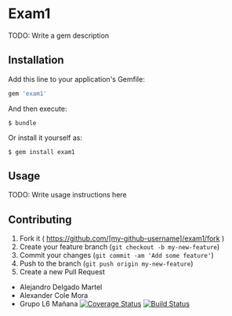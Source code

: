 # Exam1

TODO: Write a gem description

## Installation

Add this line to your application's Gemfile:

```ruby
gem 'exam1'
```

And then execute:

    $ bundle

Or install it yourself as:

    $ gem install exam1

## Usage

TODO: Write usage instructions here

## Contributing

1. Fork it ( https://github.com/[my-github-username]/exam1/fork )
2. Create your feature branch (`git checkout -b my-new-feature`)
3. Commit your changes (`git commit -am 'Add some feature'`)
4. Push to the branch (`git push origin my-new-feature`)
5. Create a new Pull Request

- Alejandro Delgado Martel
- Alexander Cole Mora
- Grupo L6 Mañana
[![Coverage Status](https://coveralls.io/repos/alu0100767452/Practica9/badge.png)](https://coveralls.io/r/alu0100767452/Practica9)
[![Build Status](https://travis-ci.org/alu0100767452/Practica9.svg?branch=master)](https://travis-ci.org/alu0100767452/Practica9)

